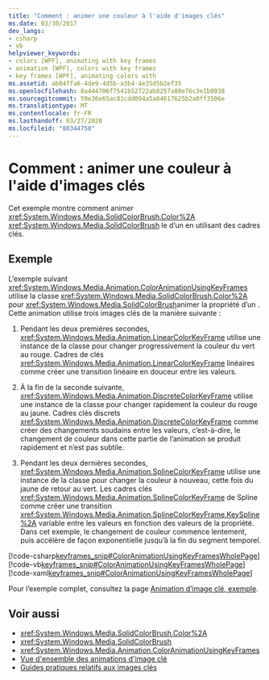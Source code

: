 ```yaml
---
title: "Comment : animer une couleur à l'aide d'images clés"
ms.date: 03/30/2017
dev_langs:
- csharp
- vb
helpviewer_keywords:
- colors [WPF], animating with key frames
- animation [WPF], colors with key frames
- key frames [WPF], animating colors with
ms.assetid: ab04ffa6-4de9-4d5b-a3b4-4e35d5b2ef35
ms.openlocfilehash: 8a444706f7541b52722ab8257a88e76c3e1b0938
ms.sourcegitcommit: 59e36e65ac81cdd094a5a84617625b2a0ff3506e
ms.translationtype: MT
ms.contentlocale: fr-FR
ms.lasthandoff: 03/27/2020
ms.locfileid: "80344750"
---
```

# <a name="how-to-animate-color-by-using-key-frames"></a>Comment : animer une couleur à l'aide d'images clés
Cet exemple montre comment animer <xref:System.Windows.Media.SolidColorBrush.Color%2A> <xref:System.Windows.Media.SolidColorBrush> le d’un en utilisant des cadres clés.  
  
## <a name="example"></a>Exemple  
 L’exemple suivant <xref:System.Windows.Media.Animation.ColorAnimationUsingKeyFrames> utilise la classe <xref:System.Windows.Media.SolidColorBrush.Color%2A> pour <xref:System.Windows.Media.SolidColorBrush>animer la propriété d’un . Cette animation utilise trois images clés de la manière suivante :  
  
1. Pendant les deux premières secondes, <xref:System.Windows.Media.Animation.LinearColorKeyFrame> utilise une instance de la classe pour changer progressivement la couleur du vert au rouge. Cadres de clés <xref:System.Windows.Media.Animation.LinearColorKeyFrame> linéaires comme créer une transition linéaire en douceur entre les valeurs.  
  
2. À la fin de la seconde suivante, <xref:System.Windows.Media.Animation.DiscreteColorKeyFrame> utilise une instance de la classe pour changer rapidement la couleur du rouge au jaune. Cadres clés discrets <xref:System.Windows.Media.Animation.DiscreteColorKeyFrame> comme créer des changements soudains entre les valeurs, c’est-à-dire, le changement de couleur dans cette partie de l’animation se produit rapidement et n’est pas subtile.  
  
3. Pendant les deux dernières secondes, <xref:System.Windows.Media.Animation.SplineColorKeyFrame> utilise une instance de la classe pour changer la couleur à nouveau, cette fois du jaune de retour au vert. Les cadres clés <xref:System.Windows.Media.Animation.SplineColorKeyFrame> de Spline comme créer une transition <xref:System.Windows.Media.Animation.SplineColorKeyFrame.KeySpline%2A> variable entre les valeurs en fonction des valeurs de la propriété. Dans cet exemple, le changement de couleur commence lentement, puis accélère de façon exponentielle jusqu’à la fin du segment temporel.  
  
 [!code-csharp[keyframes_snip#ColorAnimationUsingKeyFramesWholePage](~/samples/snippets/csharp/VS_Snippets_Wpf/keyframes_snip/CSharp/ColorAnimationUsingKeyFramesExample.cs#coloranimationusingkeyframeswholepage)]
 [!code-vb[keyframes_snip#ColorAnimationUsingKeyFramesWholePage](~/samples/snippets/visualbasic/VS_Snippets_Wpf/keyframes_snip/visualbasic/coloranimationusingkeyframesexample.vb#coloranimationusingkeyframeswholepage)]
 [!code-xaml[keyframes_snip#ColorAnimationUsingKeyFramesWholePage](~/samples/snippets/xaml/VS_Snippets_Wpf/keyframes_snip/XAML/ColorAnimationUsingKeyFramesExample.xaml#coloranimationusingkeyframeswholepage)]  
  
 Pour l’exemple complet, consultez la page [Animation d’image clé, exemple](https://github.com/microsoft/WPF-Samples/tree/master/Animation/KeyFrameAnimation).  
  
## <a name="see-also"></a>Voir aussi

- <xref:System.Windows.Media.SolidColorBrush.Color%2A>
- <xref:System.Windows.Media.SolidColorBrush>
- <xref:System.Windows.Media.Animation.ColorAnimationUsingKeyFrames>
- [Vue d'ensemble des animations d'image clé](key-frame-animations-overview.md)
- [Guides pratiques relatifs aux images clés](key-frame-animation-how-to-topics.md)
